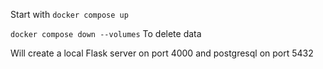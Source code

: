 Start with `docker compose up`

`docker compose down --volumes` To delete data

Will create a local Flask server on port 4000 and postgresql on port 5432